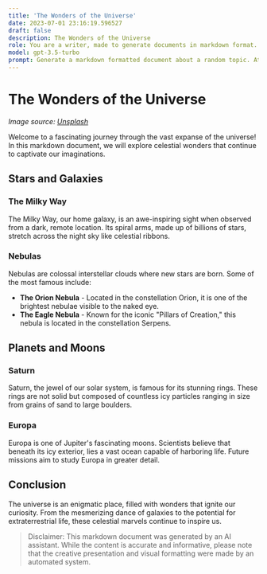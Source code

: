 ```yaml
---
title: 'The Wonders of the Universe'
date: 2023-07-01 23:16:19.596527
draft: false
description: The Wonders of the Universe
role: You are a writer, made to generate documents in markdown format. It is very important that all of the documents you generate are in valid markdown format.
model: gpt-3.5-turbo
prompt: Generate a markdown formatted document about a random topic. At the bottom, include a disclaimer explaining that the document was generated by you. The first line of the document should be the title. Make sure that the entire document is in proper markdown format, using a mix of various tags to make the document visually appealing.
---
```


# The Wonders of the Universe

*Image source: [Unsplash](https://unsplash.com/photos/wJD5L3b0Pb4)*

Welcome to a fascinating journey through the vast expanse of the universe! In this markdown document, we will explore celestial wonders that continue to captivate our imaginations.

## Stars and Galaxies

### The Milky Way

The Milky Way, our home galaxy, is an awe-inspiring sight when observed from a dark, remote location. Its spiral arms, made up of billions of stars, stretch across the night sky like celestial ribbons. 

### Nebulas

Nebulas are colossal interstellar clouds where new stars are born. Some of the most famous include:

- **The Orion Nebula** - Located in the constellation Orion, it is one of the brightest nebulae visible to the naked eye. 
- **The Eagle Nebula** - Known for the iconic "Pillars of Creation," this nebula is located in the constellation Serpens.

## Planets and Moons

### Saturn

Saturn, the jewel of our solar system, is famous for its stunning rings. These rings are not solid but composed of countless icy particles ranging in size from grains of sand to large boulders.

### Europa

Europa is one of Jupiter's fascinating moons. Scientists believe that beneath its icy exterior, lies a vast ocean capable of harboring life. Future missions aim to study Europa in greater detail.

## Conclusion

The universe is an enigmatic place, filled with wonders that ignite our curiosity. From the mesmerizing dance of galaxies to the potential for extraterrestrial life, these celestial marvels continue to inspire us.

>Disclaimer: This markdown document was generated by an AI assistant. While the content is accurate and informative, please note that the creative presentation and visual formatting were made by an automated system.